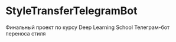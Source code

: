# StyleTransferTelegramBot

Финальный проект по курсу Deep Learning School
Телеграм-бот переноса стиля
